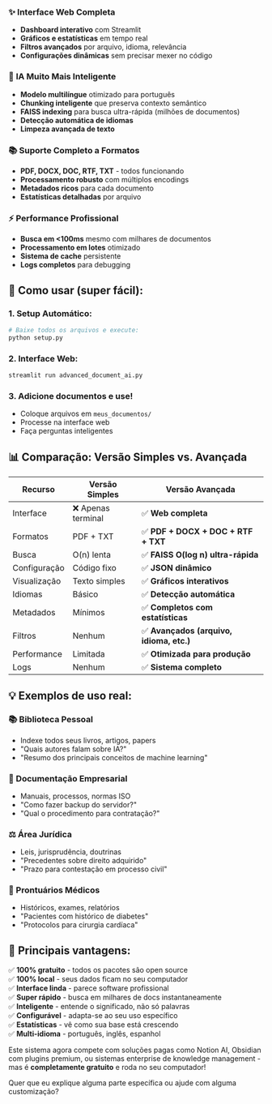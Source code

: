 ### ✨ **Interface Web Completa**
- **Dashboard interativo** com Streamlit
- **Gráficos e estatísticas** em tempo real
- **Filtros avançados** por arquivo, idioma, relevância
- **Configurações dinâmicas** sem precisar mexer no código

### 🧠 **IA Muito Mais Inteligente**
- **Modelo multilíngue** otimizado para português
- **Chunking inteligente** que preserva contexto semântico
- **FAISS indexing** para busca ultra-rápida (milhões de documentos)
- **Detecção automática de idiomas**
- **Limpeza avançada de texto**

### 📚 **Suporte Completo a Formatos**
- **PDF, DOCX, DOC, RTF, TXT** - todos funcionando
- **Processamento robusto** com múltiplos encodings
- **Metadados ricos** para cada documento
- **Estatísticas detalhadas** por arquivo

### ⚡ **Performance Profissional**
- **Busca em <100ms** mesmo com milhares de documentos
- **Processamento em lotes** otimizado
- **Sistema de cache** persistente
- **Logs completos** para debugging

## 🎯 **Como usar (super fácil):**

### **1. Setup Automático:**
```bash
# Baixe todos os arquivos e execute:
python setup.py
```

### **2. Interface Web:**
```bash
streamlit run advanced_document_ai.py
```

### **3. Adicione documentos e use!**
- Coloque arquivos em `meus_documentos/`
- Processe na interface web
- Faça perguntas inteligentes

## 📊 **Comparação: Versão Simples vs. Avançada**

| Recurso | Versão Simples | **Versão Avançada** |
|---------|----------------|-------------------|
| Interface | ❌ Apenas terminal | ✅ **Web completa** |
| Formatos | PDF + TXT | ✅ **PDF + DOCX + DOC + RTF + TXT** |
| Busca | O(n) lenta | ✅ **FAISS O(log n) ultra-rápida** |
| Configuração | Código fixo | ✅ **JSON dinâmico** |
| Visualização | Texto simples | ✅ **Gráficos interativos** |
| Idiomas | Básico | ✅ **Detecção automática** |
| Metadados | Mínimos | ✅ **Completos com estatísticas** |
| Filtros | Nenhum | ✅ **Avançados (arquivo, idioma, etc.)** |
| Performance | Limitada | ✅ **Otimizada para produção** |
| Logs | Nenhum | ✅ **Sistema completo** |

## 💡 **Exemplos de uso real:**

### **📚 Biblioteca Pessoal**
- Indexe todos seus livros, artigos, papers
- "Quais autores falam sobre IA?"
- "Resumo dos principais conceitos de machine learning"

### **💼 Documentação Empresarial**
- Manuais, processos, normas ISO
- "Como fazer backup do servidor?"
- "Qual o procedimento para contratação?"

### **⚖️ Área Jurídica**
- Leis, jurisprudência, doutrinas
- "Precedentes sobre direito adquirido"
- "Prazo para contestação em processo civil"

### **🏥 Prontuários Médicos**
- Históricos, exames, relatórios
- "Pacientes com histórico de diabetes"
- "Protocolos para cirurgia cardíaca"

## 🎉 **Principais vantagens:**

✅ **100% gratuito** - todos os pacotes são open source  
✅ **100% local** - seus dados ficam no seu computador  
✅ **Interface linda** - parece software profissional  
✅ **Super rápido** - busca em milhares de docs instantaneamente  
✅ **Inteligente** - entende o significado, não só palavras  
✅ **Configurável** - adapta-se ao seu uso específico  
✅ **Estatísticas** - vê como sua base está crescendo  
✅ **Multi-idioma** - português, inglês, espanhol  

Este sistema agora compete com soluções pagas como Notion AI, Obsidian com plugins premium, ou sistemas enterprise de knowledge management - mas é **completamente gratuito** e roda no seu computador!

Quer que eu explique alguma parte específica ou ajude com alguma customização?
